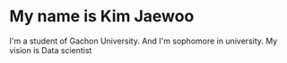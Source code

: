# My name is Kim Jaewoo
I'm a student of Gachon University.
And I'm sophomore in university.
My vision is Data scientist
